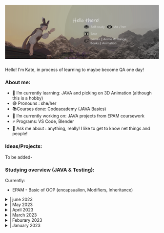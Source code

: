 
![Little about-me!](banner.png)

### 
Hello! I'm Kate, in process of learning to maybe become QA one day!

### About me:
- 🌱 I’m currently learning: JAVA and picking on 3D Animation (although this is a hobby)
- 😄 Pronouns : she/her
- 📚Courses done: Codeacademy (JAVA Basics) 
- 🔭 I’m currently working on: JAVA projects from EPAM coursework
- ⚡ Programs: VS Code, Blender
- 💬 Ask me about : anything, really! I like to get to know net things and people!

### Ideas/Projects:
To be added-

### Studying overview (JAVA & Testing):
Currently:
- EPAM
        - Basic of OOP 
        (encapsualion, Modifiers, Inheritance)
<details>
<summary>| june 2023  </summary>
TBA
</details>
<details>
<summary>| May 2023  </summary>
- EPAM

     - Automated testing Basic in Java (continuation)
        - Learning about and understanding 2D arrays

- uTest

     - Continuation on uTest pratice cycles
     (Charles Proxy, Challenge cycles)
</details>
<details>
<summary>| April 2023</summary>

 - EPAM

        - Software Development Methologies

        - Introduction to Testing

        - Version Control with Git

        - Automated testing Basisc in Java (began)

- uTest
        - Continuation on uTest pratice cycles
        (Computer Testing, Mobile Testing)

</details>
<details>
<summary>| March 2023</summary>

- CodeAcademy

        - Started JAVA Basics course (free parts)

- uTest

        - Completed the uTest Academy courses on testing

        - Started on running uTest Academy testing pratice cycles
         (Introuduction To Testing, Computer Testing)

</details>
<details>
<summary>| Feburary 2023</summary>

- ISTQB specifications continuation, including:

    - partaking in GoIT 4 day marathon QA testing basics (13.02 - 19.02)

      (basic of bug hunting, writing test cases (using TestRail),writing and completing bug report (using Jira))

- Started EPAM Academy (Computer Science Basics)

- First "Hello World!" in JAVA

</details>

<details>
<summary>| January 2023</summary>

(Actually began my studies mid-January)

- ISTQB specifications (started learning the basics)

- I made this account and started learning about GIT and Github as a whole!
</details>













